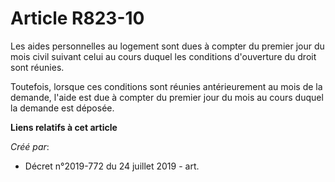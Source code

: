 # Article R823-10

Les aides personnelles au logement sont dues à compter du premier jour du mois civil suivant celui au cours duquel les
conditions d'ouverture du droit sont réunies.

Toutefois, lorsque ces conditions sont réunies antérieurement au mois de la demande, l'aide est due à compter du premier jour
du mois au cours duquel la demande est déposée.

**Liens relatifs à cet article**

_Créé par_:

  - Décret n°2019-772 du 24 juillet 2019 - art.
